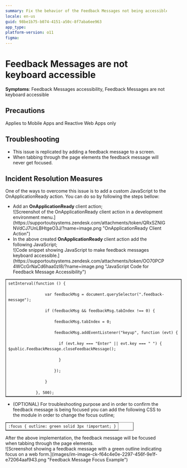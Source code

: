 ```yaml
---
summary: Fix the behavior of the Feedback Messages not being accessible by the keyboard
locale: en-us
guid: 98be1b75-b074-4151-a50c-8f7aba6ee963
app_type: 
platform-version: o11
figma:
---
```


<h1>Feedback Messages are not keyboard accessible</h1>

<p><strong>Symptoms</strong>: Feedback Messages accessibility, Feedback Messages are not keyboard accessible</p>

<h2>Precautions</h2>

<p>Applies to Mobile Apps and Reactive Web Apps only</p>

<h2>Troubleshooting</h2>

<ul>
	<li>This issue is replicated by adding a feedback message to a screen.</li>
	<li>When tabbing through the page elements the feedback message will never get focused.</li>
</ul>

<h2>Incident Resolution Measures</h2>

<p>One of the ways to overcome this issue is to add a custom JavaScript to the OnApplicationReady action. You can do so by following the steps bellow:</p>

<ul>
	<li>Add an <strong>OnApplicationReady </strong>client action;<br/>
	![Screenshot of the OnApplicationReady client action in a development environment menu.](https://supportoutsystems.zendesk.com/attachments/token/QRxSZNlGNVdCJ7UnLBHtgeO3J/?name=image.png "OnApplicationReady Client Action")</li>
	<li>In the above created <strong>OnApplicationReady </strong>client action add the following JavaScript;<br/>
	![Code snippet showing JavaScript to make feedback messages keyboard accessible.](https://supportoutsystems.zendesk.com/attachments/token/OO70PCP4WCcGrNaCd6haa0zI8/?name=image.png "JavaScript Code for Feedback Message Accessibility")</li>
</ul>

<table border="1" cellpadding="1" cellspacing="1" style="width:550px">
	<tbody>
		<tr>
			<td><code>setInterval(function () {    <br/>
			    var feedbackMsg = document.querySelector(".feedback-message");    <br/>
			    if (feedbackMsg &amp;&amp; feedbackMsg.tabIndex !== 0) {        <br/>
			        feedbackMsg.tabIndex = 0;        <br/>
			        feedbackMsg.addEventListener("keyup", function (evt) {          <br/>
			          if (evt.key === "Enter" || evt.key === " ") {                                  $public.FeedbackMessage.closeFeedbackMessage();<br/>
			          }        <br/>
			        });    <br/>
			    }<br/>
			}, 500);</code></td>
		</tr>
	</tbody>
</table>

<p> </p>

<ul>
	<li>(OPTIONAL) For troubleshooting purpose and in order to confirm the feedback message is being focused you can add the following CSS to the module in order to change the focus outline;</li>
</ul>

<table border="1" cellpadding="1" cellspacing="1" style="width:400px">
	<tbody>
		<tr>
			<td><code>:focus { outline: green solid 3px !important; }</code></td>
		</tr>
	</tbody>
</table>

<p>After the above implementation, the feedback message will be focused when tabbing through the page elements.<br/>
![Screenshot showing a feedback message with a green outline indicating focus on a web form.](images/im-image-ck-f64c4e0e-2297-456f-9e1f-e72064aaf943.png "Feedback Message Focus Example")</p>

